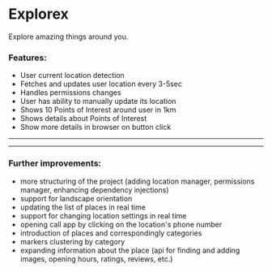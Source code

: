 # Explorex
Explore amazing things around you.


### Features:
- User current location detection
- Fetches and updates user location every 3-5sec
- Handles permissions changes
- User has ability to manually update its location
- Shows 10 Points of Interest around user in 1km
- Shows details about Points of Interest
- Show more details in browser on button click
---
---
### Further improvements:
- more structuring of the project (adding location manager, permissions manager, enhancing dependency injections)
- support for landscape orientation
- updating the list of places in real time
- support for changing location settings in real time
- opening call app by clicking on the location's phone number
- introduction of places and correspondingly categories
- markers clustering by category
- expanding information about the place (api for finding and adding images, opening hours, ratings, reviews, etc.)
